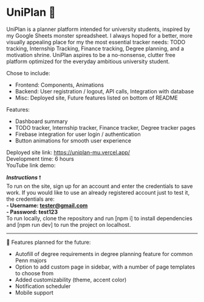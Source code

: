 # UniPlan 🌵

UniPlan is a planner platform intended for university students, inspired by my Google Sheets monster spreadsheet. I always hoped for a better, more visually appealing place for my the most essential tracker needs: TODO tracking, Internship Tracking, Finance tracking, Degree planning, and a motivation shrine. UniPlan aspires to be a no-nonsense, clutter free platform optimized for the everyday ambitious university student.

Chose to include: 
- Frontend: Components, Animations
- Backend: User registration / logout, API calls, Integration with database
- Misc: Deployed site, Future features listed on bottom of README

Features:
- Dashboard summary
- TODO tracker, Internship tracker, Finance tracker, Degree tracker pages
- Firebase integration for user login / authentication
- Button animations for smooth user experience

Deployed site link: https://uniplan-mu.vercel.app/ <br>
Development time: 6 hours <br>
YouTube link demo: 

**_Instructions_** ❗<br>
To run on the site, sign up for an account and enter the credentials to save work. If you would like to use an already registered account just to test it, the credentials are: <br>
**- Username: tester@gmail.com** <br>
**- Password: test123** <br>
To run locally, clone the repository and run [npm i] to install dependencies and [npm run dev] to run the project on localhost. 

----------------------------------------------

🌱 Features planned for the future:
- Autofill of degree requirements in degree planning feature for common Penn majors 
- Option to add custom page in sidebar, with a number of page templates to choose from
- Added customizability (theme, accent color)
- Notification scheduler
- Mobile support
